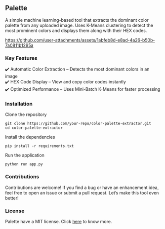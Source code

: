 ## Palette

A simple machine learning-based tool that extracts the dominant color palette from any uploaded image. Uses K-Means clustering to detect the most prominent colors and displays them along with their HEX codes.

https://github.com/user-attachments/assets/1abfeb8d-e8ad-4a26-b50b-7a0811b1295a

### Key Features 

✔️ Automatic Color Extraction – Detects the most dominant colors in an image      
✔️ HEX Code Display – View and copy color codes instantly       
✔️ Optimized Performance – Uses Mini-Batch K-Means for faster processing      


### Installation 

Clone the repository 

```
git clone https://github.com/your-repo/color-palette-extractor.git
cd color-palette-extractor
```
Install the dependencies 

```
pip install -r requirements.txt
```

Run the application 

```
python run app.py
```

### Contributions 

Contributions are welcome! If you find a bug or have an enhancement idea, feel free to open an issue or submit a pull request. Let’s make this tool even better!

### License 

Palette have a MIT license. Click [here](https://github.com/sreedeepEK/palette/blob/main/LICENSE) to know more.
